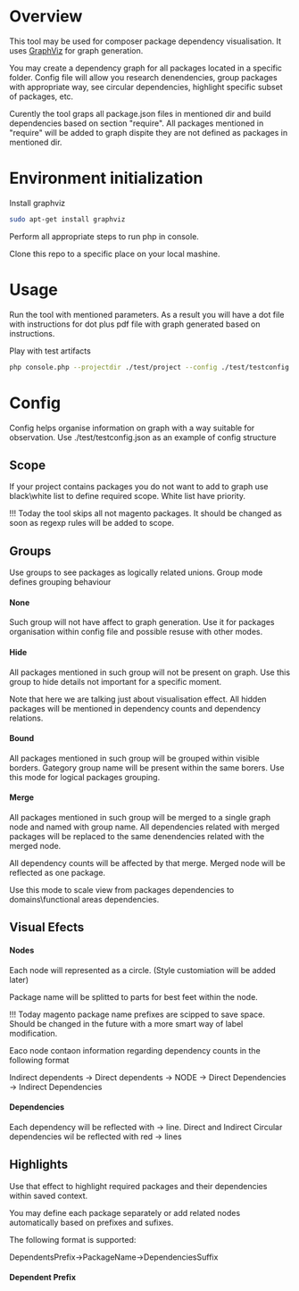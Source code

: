 # Overview

This tool may be used for composer package dependency visualisation. 
It uses [GraphViz](https://www.graphviz.org/) for graph generation. 

You may create a dependency graph for all packages located in a specific folder.
Config file will allow you research denendencies, group packages with appropriate way, see circular dependencies, highlight specific subset of packages, etc.

Curently the tool graps all package.json files in mentioned dir and build dependencies based on section "require". All packages mentioned in "require" will be added to graph dispite they are not defined as packages in mentioned dir.

# Environment initialization

Install graphviz
```bash
sudo apt-get install graphviz
```

Perform all appropriate steps to run php in console.

Clone this repo to a specific place on your local mashine. 

# Usage

Run the tool with mentioned parameters. 
As a result you will have a dot file with instructions for dot plus pdf file with graph generated based on instructions.

Play with test artifacts 

```bash
php console.php --projectdir ./test/project --config ./test/testconfig.json --outfile ./test.dot
```

# Config

Config helps organise information on graph with a way suitable for observation. Use ./test/testconfig.json as an example of config structure

## Scope

If your project contains packages you do not want to add to graph use black\white list to define required scope. White list have priority. 

!!! Today the tool skips all not magento packages. It should be changed as soon as regexp rules will be added to scope.

## Groups

Use groups to see packages as logically related unions.
Group mode defines grouping behaviour

#### None

Such group will not have affect to graph generation. Use it for packages organisation within config file and possible resuse with other modes.

#### Hide

All packages mentioned in such group will not be present on graph. Use this group to hide details not important for a specific moment.

Note that here we are talking just about visualisation effect. All hidden packages will be mentioned in dependency counts and dependency relations. 

#### Bound

All packages mentioned in such group will be grouped within visible borders. Gategory group name will be present within the same borers. Use this mode for logical packages grouping. 

#### Merge

All packages mentioned in such group will be merged to a single graph node and named with group name. All dependencies related with merged packages will be replaced to the same denendencies related with the merged node. 

All dependency counts will be affected by that merge. Merged node will be reflected as one package.

Use this mode to scale view from packages dependencies to domains\functional areas dependencies.

## Visual Efects

#### Nodes

Each node will represented as a circle. (Style customiation will be added later)

Package name will be splitted to parts for best feet within the node.

!!! Today magento package name prefixes are scipped to save space. Should be changed in the future with a more smart way of label modification.

Eaco node contaon information regarding dependency counts in the following format

Indirect dependents -> Direct dependents -> NODE -> Direct Dependencies -> Indirect Dependencies

#### Dependencies

Each dependency will be reflected with -> line.
Direct and Indirect Circular dependencies wil be reflected with red -> lines

## Highlights

Use that effect to highlight required packages and their dependencies within saved context.

You may define each package separately or add related nodes automatically based on prefixes and sufixes. 

The following format is supported:

DependentsPrefix->PackageName->DependenciesSuffix

#### Dependent Prefix
